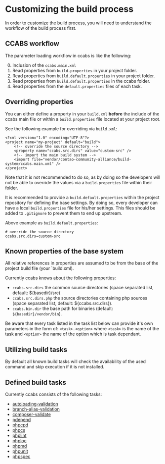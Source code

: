 Customizing the build process
=============================

In order to customize the build process, you will need to understand the workflow of the build process first.

CCABS workflow
--------------

The parameter loading workflow in ccabs is like the following:

0. Inclusion of the `ccabs.main.xml`
1. Read properties from `build.properties` in your project folder.
2. Read properties from `build.default.properties` in your project folder.
3. Read properties from `build.default.properties` in the ccabs folder.
4. Read properties from the `default.properties` files of each task.

Overriding properties
---------------------

You can either define a property in your `build.xml` **before** the include of the ccabs main file or within a
`build.properties` file located at your project root.

See the following example for overriding via `build.xml`:

```
<?xml version="1.0" encoding="UTF-8"?>
<project name="my-project" default="build">
    <!-- override the source directory -->
    <property name="ccabs.src.dirs" value="custom-src" />
    <!-- import the main build system -->
    <import file="vendor/contao-community-alliance/build-system/ccabs.main.xml" />
</project>
```

Note that it is not recommended to do so, as by doing so the developers will not be able to override the values via a
`build.properties` file within their folder.

It is recommended to provide a `build.default.properties` within the project repository for defining the base settings.
By doing so, every developer can have a local `build.properties` file for his/her settings.
This files should be added to `.gitignore` to prevent them to end up upstream.

Above example as `build.default.properties`:

```
# override the source directory
ccabs.src.dirs=custom-src
```

Known properties of the base system
-----------------------------------

All relative references in properties are assumed to be from the base of the project build file (your `build.xml).

Currently ccabs knows about the following properties:
* `ccabs.src.dirs` the common source directories (space separated list, default: ${basedir}/src)
* `ccabs.src.dirs.php` the source directories containing php sources (space separated list, default: ${ccabs.src.dirs}).
* `ccabs.bin.dir` the base path for binaries (default: `${basedir}/vendor/bin`).

Be aware that every task listed in the task list below can provide it's own parameters in the form of: `<task>.<option>`
where `<task>` is the name of the task and `<option>` the name of the option which is task dependant.

Utilizing build tasks
---------------------

By default all known build tasks will check the availability of the used command and skip execution if it is not
installed.

Defined build tasks
-------------------

Currently ccabs consists of the following tasks:
* [autoloading-validation](../tasks/autoloading-validation/documentation.md)
* [branch-alias-validation](../tasks/branch-alias-validation/documentation.md)
* [composer-validate](../tasks/composer-validate/documentation.md)
* [pdepend](../tasks/pdepend/documentation.md)
* [phpcpd](../tasks/phpcpd/documentation.md)
* [phpcs](../tasks/phpcs/documentation.md)
* [phplint](../tasks/phplint/documentation.md)
* [phploc](../tasks/phploc/documentation.md)
* [phpmd](../tasks/phpmd/documentation.md)
* [phpunit](../tasks/phpunit/documentation.md)
* [phpspec](../tasks/phpspec/documentation.md)
